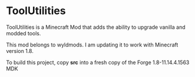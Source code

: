 # ToolUtilities

ToolUtilities is a Minecraft Mod that adds the ability to upgrade vanilla and modded tools.

This mod belongs to wyldmods. I am updating it to work with Minecraft version 1.8.

To build this project, copy **src** into a fresh copy of the Forge 1.8-11.14.4.1563 MDK
